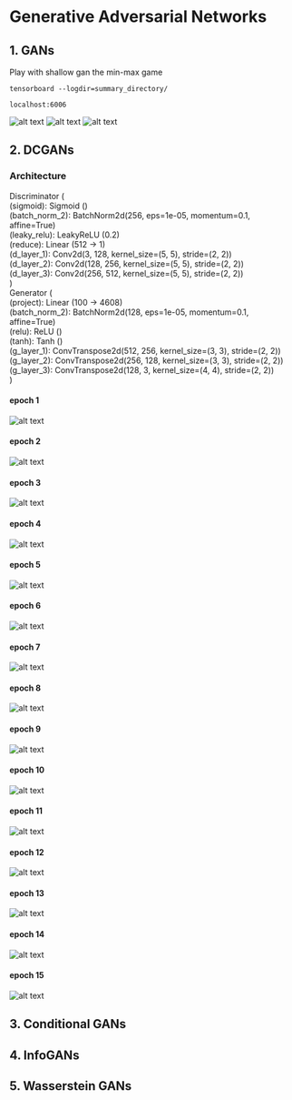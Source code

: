 # Generative Adversarial Networks

## 1. GANs

Play with shallow gan the min-max game

``` tensorboard --logdir=summary_directory/ ```

``` localhost:6006 ```

![alt text](https://github.com/pjavia/GAN/blob/master/gan/graph.png)
![alt text](https://github.com/pjavia/GAN/blob/master/gan/Discriminator_loss.png)
![alt text](https://github.com/pjavia/GAN/blob/master/gan/Generator_loss.png)

## 2. DCGANs

### Architecture
Discriminator (<br>
  (sigmoid): Sigmoid ()<br>
  (batch_norm_2): BatchNorm2d(256, eps=1e-05, momentum=0.1, affine=True)<br>
  (leaky_relu): LeakyReLU (0.2)<br>
  (reduce): Linear (512 -> 1)<br>
  (d_layer_1): Conv2d(3, 128, kernel_size=(5, 5), stride=(2, 2))<br>
  (d_layer_2): Conv2d(128, 256, kernel_size=(5, 5), stride=(2, 2))<br>
  (d_layer_3): Conv2d(256, 512, kernel_size=(5, 5), stride=(2, 2))<br>
)<br>
Generator (<br>
  (project): Linear (100 -> 4608)<br>
  (batch_norm_2): BatchNorm2d(128, eps=1e-05, momentum=0.1, affine=True)<br>
  (relu): ReLU ()<br>
  (tanh): Tanh ()<br>
  (g_layer_1): ConvTranspose2d(512, 256, kernel_size=(3, 3), stride=(2, 2))<br>
  (g_layer_2): ConvTranspose2d(256, 128, kernel_size=(3, 3), stride=(2, 2))<br>
  (g_layer_3): ConvTranspose2d(128, 3, kernel_size=(4, 4), stride=(2, 2))<br>
)<br>


#### epoch 1
![alt text](https://github.com/pjavia/GAN/blob/master/dcgan/images/image_1.png)
#### epoch 2
![alt text](https://github.com/pjavia/GAN/blob/master/dcgan/images/image_2.png)
#### epoch 3
![alt text](https://github.com/pjavia/GAN/blob/master/dcgan/images/image_3.png)
#### epoch 4
![alt text](https://github.com/pjavia/GAN/blob/master/dcgan/images/image_4.png)
#### epoch 5
![alt text](https://github.com/pjavia/GAN/blob/master/dcgan/images/image_5.png)
#### epoch 6
![alt text](https://github.com/pjavia/GAN/blob/master/dcgan/images/image_6.png)
#### epoch 7
![alt text](https://github.com/pjavia/GAN/blob/master/dcgan/images/image_7.png)
#### epoch 8
![alt text](https://github.com/pjavia/GAN/blob/master/dcgan/images/image_8.png)
#### epoch 9
![alt text](https://github.com/pjavia/GAN/blob/master/dcgan/images/image_9.png)
#### epoch 10
![alt text](https://github.com/pjavia/GAN/blob/master/dcgan/images/image_10.png)
#### epoch 11
![alt text](https://github.com/pjavia/GAN/blob/master/dcgan/images/image_11.png)
#### epoch 12
![alt text](https://github.com/pjavia/GAN/blob/master/dcgan/images/image_12.png)
#### epoch 13
![alt text](https://github.com/pjavia/GAN/blob/master/dcgan/images/image_13.png)
#### epoch 14
![alt text](https://github.com/pjavia/GAN/blob/master/dcgan/images/image_14.png)
#### epoch 15
![alt text](https://github.com/pjavia/GAN/blob/master/dcgan/images/image_15.png)


## 3.  Conditional GANs
## 4.  InfoGANs
## 5.  Wasserstein GANs

